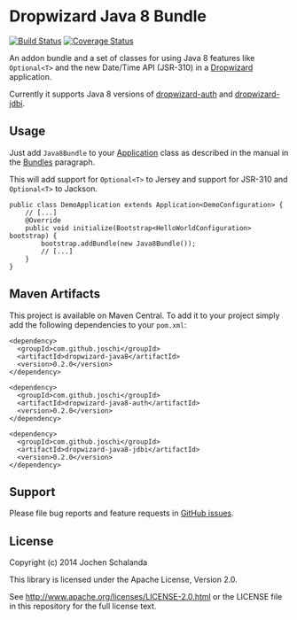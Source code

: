 Dropwizard Java 8 Bundle
========================

[![Build Status](https://travis-ci.org/joschi/dropwizard-java8.svg?branch=master)](https://travis-ci.org/joschi/dropwizard-java8)
[![Coverage Status](https://img.shields.io/coveralls/joschi/dropwizard-java8.svg)](https://coveralls.io/r/joschi/dropwizard-java8)

An addon bundle and a set of classes for using Java 8 features like `Optional<T>` and the new Date/Time API (JSR-310) in a [Dropwizard](http://www.dropwizard.io/) application.

Currently it supports Java 8 versions of [dropwizard-auth](http://dropwizard.io/0.7.1/dropwizard-auth/) and [dropwizard-jdbi](http://dropwizard.io/0.7.1/dropwizard-jdbi/).


Usage
-----

Just add `Java8Bundle` to your [Application](http://dropwizard.io/0.7.1/dropwizard-core/apidocs/io/dropwizard/Application.html) class
as described in the manual in the [Bundles](http://dropwizard.io/0.7.1/docs/manual/core.html#man-core-bundles) paragraph.

This will add support for `Optional<T>` to Jersey and support for JSR-310 and `Optional<T>` to Jackson.

    public class DemoApplication extends Application<DemoConfiguration> {
        // [...]
        @Override
        public void initialize(Bootstrap<HelloWorldConfiguration> bootstrap) {
            bootstrap.addBundle(new Java8Bundle());
            // [...]
        }
    }


Maven Artifacts
---------------

This project is available on Maven Central. To add it to your project simply add the following dependencies to your
`pom.xml`:

    <dependency>
      <groupId>com.github.joschi</groupId>
      <artifactId>dropwizard-java8</artifactId>
      <version>0.2.0</version>
    </dependency>

    <dependency>
      <groupId>com.github.joschi</groupId>
      <artifactId>dropwizard-java8-auth</artifactId>
      <version>0.2.0</version>
    </dependency>

    <dependency>
      <groupId>com.github.joschi</groupId>
      <artifactId>dropwizard-java8-jdbi</artifactId>
      <version>0.2.0</version>
    </dependency>


Support
-------

Please file bug reports and feature requests in [GitHub issues](https://github.com/joschi/dropwizard-java8/issues).


License
-------

Copyright (c) 2014 Jochen Schalanda

This library is licensed under the Apache License, Version 2.0.

See http://www.apache.org/licenses/LICENSE-2.0.html or the LICENSE file in this repository for the full license text.
